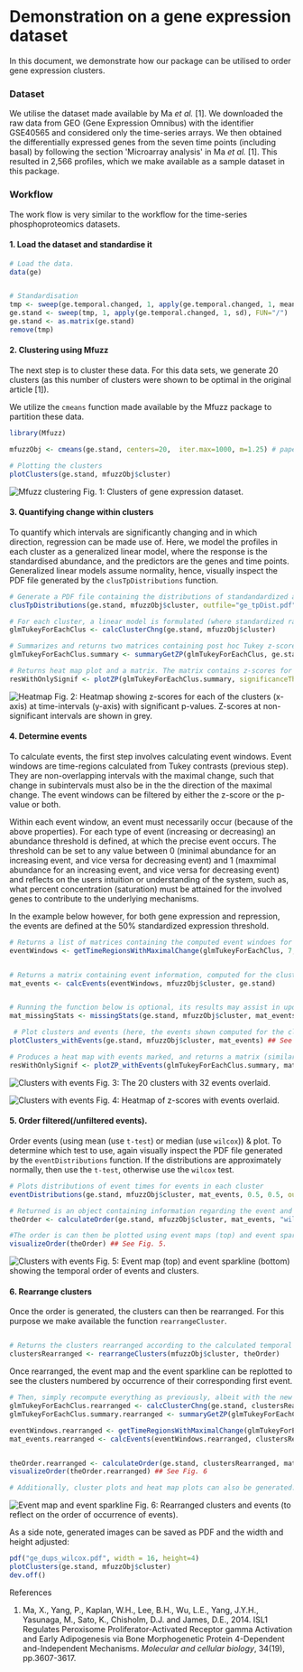 # Demonstration on a gene expression dataset

In this document, we demonstrate how our package can be utilised to order gene expression clusters.

### Dataset

We utilise the dataset made available by Ma *et al.* [1]. We downloaded the raw data from GEO (Gene Expression Omnibus) with the identifier GSE40565 and considered only the time-series arrays. We then obtained the differentially expressed genes from the seven time points (including basal) by following the section 'Microarray analysis' in Ma *et al.* [1]. This resulted in 2,566 profiles, which we make available as a sample dataset in this package.  

### Workflow

The work flow is very similar to the workflow for the time-series phosphoproteomics datasets.

#### 1. Load the dataset and standardise it

```R
# Load the data.
data(ge)


# Standardisation
tmp <- sweep(ge.temporal.changed, 1, apply(ge.temporal.changed, 1, mean), FUN="-")
ge.stand <- sweep(tmp, 1, apply(ge.temporal.changed, 1, sd), FUN="/")
ge.stand <- as.matrix(ge.stand)
remove(tmp)
```

#### 2. Clustering using Mfuzz
The next step is to cluster these data. For this data sets, we generate 20 clusters (as this number of clusters were shown to be optimal in the original article [1]).

We utilize the `cmeans` function made available by the Mfuzz package to partition these data.


```R
library(Mfuzz)

mfuzzObj <- cmeans(ge.stand, centers=20,  iter.max=1000, m=1.25) # paper, 2014 Ma et al. partitions into 20 clusters.

# Plotting the clusters
plotClusters(ge.stand, mfuzzObj$cluster)
```

![Mfuzz clustering](images/Ge/ge_clusters.png)
Fig. 1: Clusters of gene expression dataset.  



#### 3. Quantifying change within clusters

To quantify which intervals are significantly changing and in which direction, regression can be made use of. Here, we model the profiles in each cluster as a generalized linear model, where the response is the standardised abundance, and the predictors are the genes and time points. Generalized linear models assume normality, hence, visually inspect the PDF file generated by the `clusTpDistributions` function.

```R
# Generate a PDF file containing the distributions of standandardized abundances at each time point for each cluster. Each distribution should be approximately normally distributed.
clusTpDistributions(ge.stand, mfuzzObj$cluster, outfile="ge_tpDist.pdf") # See example file: images/Ge/ge_tpDist.pdf).

# For each cluster, a linear model is formulated (where standardized ratio is the response) and time points along with the profile itself, are predictors; the results of the post hoc Tukey contrasting timepoints are presented.
glmTukeyForEachClus <- calcClusterChng(ge.stand, mfuzzObj$cluster)

# Summarizes and returns two matrices containing post hoc Tukey z-scores and p-values for consecutive time intervals.
glmTukeyForEachClus.summary <- summaryGetZP(glmTukeyForEachClus, ge.stand)

# Returns heat map plot and a matrix. The matrix contains z-scores for consecutive time points, where values above the significanceTh are set to NA
resWithOnlySignif <- plotZP(glmTukeyForEachClus.summary, significanceTh=0.001) ## See Fig. 2
```

![Heatmap](images/Ge/ge_heatmap.png)
Fig. 2: Heatmap showing z-scores for each of the clusters (x-axis) at time-intervals (y-axis) with significant p-values. Z-scores at non-significant intervals are shown in grey.

#### 4. Determine events

To calculate events, the first step involves calculating event windows. Event windows are time-regions calculated from Tukey contrasts (previous step). They are non-overlapping intervals with the maximal change, such that change in subintervals must also be in the the direction of the maximal change. The event windows can be filtered by either the z-score or the p-value or both.

Within each event window, an event must necessarily occur (because of the above properties). For each type of event (increasing or decreasing) an abundance threshold is defined, at which the precise event occurs. The threshold can be set to any value between 0 (minimal abundance for an increasing event, and vice versa for decreasing event) and 1 (maxmimal abundance for an increasing event, and vice versa for decreasing event) and reflects on the users intuition or understanding of the system, such as, what percent concentration (saturation) must be attained for the involved genes to contribute to the underlying mechanisms.



In the example below however, for both gene expression and repression, the events are defined at the 50% standardized expression threshold.

```R
# Returns a list of matrices containing the computed event windoes for each cluster.
eventWindows <- getTimeRegionsWithMaximalChange(glmTukeyForEachClus, 7, 0.05, phosZscoreTh=15, dephosZscoreTh=-15)


# Returns a matrix containing event information, computed for the cluster centroids.  
mat_events <- calcEvents(eventWindows, mfuzzObj$cluster, ge.stand)


# Running the function below is optional, its results may assist in updating thresholds to exclude/include events; It returns a matrix containing the number and percentage of profiles which get removed from an event's distribution because these profiles may not follow the general 'differences in means' direction.
mat_missingStats <- missingStats(ge.stand, mfuzzObj$cluster, mat_events, 0.5, 0.5)

 # Plot clusters and events (here, the events shown computed for the cluster centroids only).
plotClusters_withEvents(ge.stand, mfuzzObj$cluster, mat_events) ## See Fig. 3.

# Produces a heat map with events marked, and returns a matrix (similar to the `plotZP` function).
resWithOnlySignif <- plotZP_withEvents(glmTukeyForEachClus.summary, mat_events, 0.001) ## See Fig. 4.

```
![Clusters with events](images/Ge/ge_clusters_events.png)
Fig. 3: The 20 clusters with 32 events overlaid.

![Clusters with events](images/Ge/ge_heatmap_events.png)
Fig. 4: Heatmap of z-scores with events overlaid.

#### 5. Order filtered(/unfiltered events).
Order events (using mean (use `t-test`) or median (use `wilcox`)) & plot. To determine which test to use, again visually inspect the PDF file generated by the `eventDistributions` function. If the distributions are approximately normally, then use the `t-test`, otherwise use the `wilcox` test.

```R
# Plots distributions of event times for events in each cluster
eventDistributions(ge.stand, mfuzzObj$cluster, mat_events, 0.5, 0.5, outfile="ge_eventDist.pdf"); # See file: images/Ge/ge_eventDist.pdf

# Returned is an object containing information regarding the event and cluster order.
theOrder <- calculateOrder(ge.stand, mfuzzObj$cluster, mat_events, "wilcox")

#The order is can then be plotted using event maps (top) and event sparklines (bottom). The event sparkline is a summary of the order shown in the event map.
visualizeOrder(theOrder) ## See Fig. 5.

```

![Clusters with events](images/Ge/ge_ordered.png)
Fig. 5: Event map (top) and event sparkline (bottom) showing the temporal order of events and clusters.




#### 6. Rearrange clusters

Once the order is generated, the clusters can then be rearranged. For this purpose we make available the function `rearrangeCluster`.

```R

# Returns the clusters rearranged according to the calculated temporal order.
clustersRearranged <- rearrangeClusters(mfuzzObj$cluster, theOrder)
```

Once rearranged, the event map and the event sparkline can be replotted to see the clusters numbered by occurrence of their corresponding first event.

```R
# Then, simply recompute everything as previously, albeit with the new ordering.
glmTukeyForEachClus.rearranged <- calcClusterChng(ge.stand, clustersRearranged)
glmTukeyForEachClus.summary.rearranged <- summaryGetZP(glmTukeyForEachClus.rearranged, ge.stand)

eventWindows.rearranged <- getTimeRegionsWithMaximalChange(glmTukeyForEachClus.rearranged, 7, phosZscoreTh=15, dephosZscoreTh=-15)
mat_events.rearranged <- calcEvents(eventWindows.rearranged, clustersRearranged, ge.stand)


theOrder.rearranged <- calculateOrder(ge.stand, clustersRearranged, mat_events.rearranged, "wilcox")
visualizeOrder(theOrder.rearranged) ## See Fig. 6

# Additionally, cluster plots and heat map plots can also be generated.
```


![Event map and event sparkline](images/Ge/ge_ordered_rearranged.png)
Fig. 6: Rearranged clusters and events (to reflect on the order of occurrence of events).



As a side note, generated images can be saved as PDF and the width and height adjusted:

```R
pdf("ge_dups_wilcox.pdf", width = 16, height=4)
plotClusters(ge.stand, mfuzzObj$cluster)
dev.off()
```


References

1. Ma, X., Yang, P., Kaplan, W.H., Lee, B.H., Wu, L.E., Yang, J.Y.H., Yasunaga, M., Sato, K., Chisholm, D.J. and James, D.E., 2014. ISL1 Regulates Peroxisome Proliferator-Activated Receptor gamma Activation and Early Adipogenesis via Bone Morphogenetic Protein 4-Dependent and-Independent Mechanisms. *Molecular and cellular biology*, 34(19), pp.3607-3617.
